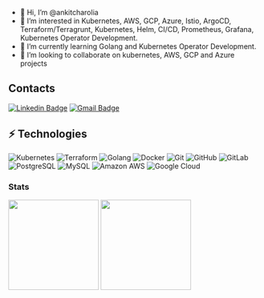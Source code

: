 - 👋 Hi, I’m @ankitcharolia
- 👀 I’m interested in Kubernetes, AWS, GCP, Azure, Istio, ArgoCD, Terraform/Terragrunt, Kubernetes, Helm, CI/CD, Prometheus, Grafana, Kubernetes Operator Development.
- 🌱 I’m currently learning Golang and Kubernetes Operator Development.
- 💞️ I’m looking to collaborate on kubernetes, AWS, GCP and Azure projects

<!---
ankitcharolia/ankitcharolia is a ✨ special ✨ repository because its `README.md` (this file) appears on your GitHub profile.
You can click the Preview link to take a look at your changes.
--->

## Contacts
[![Linkedin Badge](https://img.shields.io/badge/-ankitcharolia-blue?style=flat-square&logo=Linkedin&logoColor=white&link=https://www.linkedin.com/in/ankitcharolia/)](https://www.linkedin.com/in/ankitcharolia/)
[![Gmail Badge](https://img.shields.io/badge/-ankitcharolia@gmail.com-c14438?style=flat-square&logo=Gmail&logoColor=white&link=mailto:ankitcharolia@gmail.com)](mailto:ankitcharolia@gmail.com)


## ⚡ Technologies

![Kubernetes](https://img.shields.io/badge/-Kubernetes-black?style=flat-square&logo=kubernetes)
![Terraform](https://img.shields.io/badge/-Terraform-black?style=flat-square&logo=terraform)
![Golang](https://img.shields.io/badge/-Golang-black?style=flat-square&logo=go)
![Docker](https://img.shields.io/badge/-Docker-black?style=flat-square&logo=docker)
![Git](https://img.shields.io/badge/-Git-black?style=flat-square&logo=git)
![GitHub](https://img.shields.io/badge/-GitHub-181717?style=flat-square&logo=github)
![GitLab](https://img.shields.io/badge/-GitLab-FCA121?style=flat-square&logo=gitlab)
![PostgreSQL](https://img.shields.io/badge/-PostgreSQL-336791?style=flat-square&logo=postgresql)
![MySQL](https://img.shields.io/badge/-MySQL-black?style=flat-square&logo=mysql)
![Amazon AWS](https://img.shields.io/badge/Amazon%20AWS-232F3E?style=flat-square&logo=amazon-aws)
![Google Cloud](https://img.shields.io/badge/Google%20Cloud-black?style=flat-square&logo=google-cloud)

### Stats

<div>
 <img height="180em" src="https://github-readme-stats.vercel.app/api?username=ankitcharolia&layout=compact&show_icons=true&theme=dark" />
 <img height="180em" src="https://github-readme-stats.vercel.app/api/top-langs/?username=ankitcharolia&layout=compact&langs_count=6&theme=dark&hide=css,scss,html,tex,makefile" />
</div>
